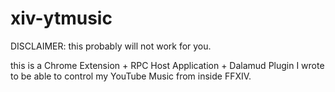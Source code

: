 # xiv-ytmusic

DISCLAIMER: this probably will not work for you.

this is a Chrome Extension + RPC Host Application + Dalamud Plugin I wrote to be able to control my YouTube Music from inside FFXIV.
